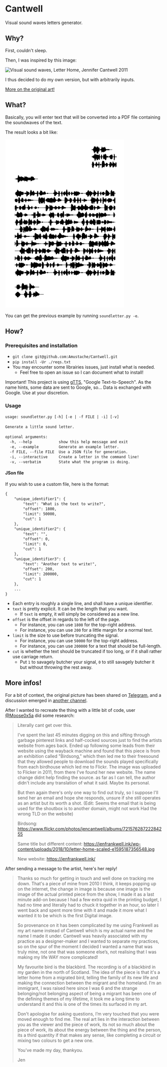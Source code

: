 # Cantwell
Visual sound waves letters generator.

## Why?
First, couldn't sleep.

Then, I was inspired by this image:

![Visual sound waves,  Letter Home, Jennifer Cantwell 2011](https://i.imgur.com/ukX8IS0.jpg)

I thus decided to do my own version, but with arbitrarily inputs.

[More on the original art!](#more-infos)

## What?
Basically, you will enter text that will be converted into a PDF file containing the soundwaves of the text.

The result looks a bit like:

![Built-in example](./example.png)

You can get the previous example by running `soundletter.py -e`.

## How?
### Prerequisites and installation
- `git clone git@github.com:Amustache/Cantwell.git`
- `pip install -Ur ./reqs.txt`
- You may encounter some librairies issues, just install what is needed.
    - Feel free to open an issue so I can document what to install!
  
Important! This project is using [gTTS](https://gtts.readthedocs.io/en/latest/), "Google Text-to-Speech". As the name hints, some data are sent to Google, so... Data is exchanged with Google. Use at your discretion.

### Usage
```
usage: soundletter.py [-h] [-e | -f FILE | -i] [-v]

Generate a little sound letter.

optional arguments:
  -h, --help            show this help message and exit
  -e, --example         Generate an example letter.
  -f FILE, --file FILE  Use a JSON file for generation.
  -i, --interactive     Create a letter in the command line!
  -v, --verbatim        State what the program is doing.
```

#### JSon file
If you wish to use a custom file, here is the format:

```
{
    "unique_identifier1": {
        "text": "What is the text to write?",
        "offset": 1800,
        "limit": 50000,
        "cut": 1
    },
    "unique_identifier2": {
        "text": "",
        "offset": 0,
        "limit": 0,
        "cut": 1
    },
    "unique_identifier3": {
        "text": "Another text to write!",
        "offset": 200,
        "limit": 200000,
        "cut": 1
    },
    ...
}
```

- Each entry is roughly a single line, and shall have a unique identifier.
- `text` is pretty explicit. It can be the length that you want.
    - If `text` is empty, it will simply be considered as a new line.
- `offset` is the offset in regards to the left of the page.
    - For instance, you can use `1800` for the top-right address.
    - For instance, you can use `200` for a little margin for a normal text.
- `limit` is the size to use before truncating the signal.
    - For instance, you can use `50000` for the top-right address.
    - For instance, you can use `200000` for a text that should be full-length.
- `cut` is whether the text should be truncated if too long, or if it shall rather use carriage return.
    - Put `1` to savagely butcher your signal, `0` to still savagely butcher it but without throwing the rest away.

## More infos!
For a bit of context, the original picture has been shared on [Telegram](https://t.me/paspublique/12345), and a discussion emerged in [another channel](https://t.me/ChaoticEvilMobster/2799).

After I wanted to recreate the thing with a little bit of code, user [@Moose0x5a](https://t.me/Moose0x5a) did some research:

> Literally cant get over this.
> 
> I've spent the last 45 minutes digging on this and sifting through garbage pinterest links and half-cocked sources just to find the artists website from ages back. Ended up following some leads from their website using the wayback machine and found that this piece is from an exhibition called "Birdsong," which then led me to their freesound that they allowed people to download the sounds played specifically from each birdhouse which led me to Flickr. The image was uploaded to Flicker in 2011, from there I've found her new website. The name change didnt help finding the source. as far as I can tell, the author didn't include any translation of what it said. Maybe its personal.
> 
> But then again there's only one way to find out truly, so I suppose I'll send her an email and hope she responds, unsure if she still operates as an artist but its worth a shot. (Edit: Seems the email that is being used for the shoutbox is to another domain, might not work Had the wrong TLD on the website)
> 
> Birdsong: https://www.flickr.com/photos/jencantwell/albums/72157628722284255
> 
> Same title but different content: https://jenfrankwell.ink/wp-content/uploads/2018/10/letter-home-scaled-e1595187356548.jpg
> 
> New website: https://jenfrankwell.ink/

After sending a message to the artist, here's her reply!

> Thanks so much for getting in touch and well done on tracking me down.  That's a piece of mine from 2010 I think, it keeps popping up on the internet, the change in image is because one image is the image of the actual printed piece from the show,  I made it as a last minute add-on because I had a few extra quid in the printing budget, I had no time and literally had to chuck it together in an hour, so later I went back and spent more time with it and made it more what I wanted it to be which is the first Digital image. 
> 
> So provenance on it has been complicated by me using Frankwell as my art name instead of Cantwell which is my actual name and the name I made it under. Cantwell was heavily associated with my practice as a designer-maker and I wanted  to separate my practices, so on the spur of the moment I decided I wanted a name that was truly mine,  not one that was someone else’s,  not realising that I was making my life WAY more complicated!
> 
> My favourite bird is the blackbird. The recording is of a blackbird in my garden in the north of Scotland. The idea of the piece is that it's a letter home from a migrated bird, telling the family of its new life and making the connection between the migrant and the homeland. I’m an immigrant, I was raised here since I was 6 and the strange belonging/not belonging aspect of being a migrant has been one of the defining themes of my lifetime, it took me a long time to understand it and this is one of the times its surfaced in my art.
> 
> Don't apologise for asking questions, I’m very touched that you were moved enough to find me. The real art lies in the interaction between you as the viewer and the piece of work, its not so much about the piece of work, its about the energy between the thing and the person, its a third quantity if that makes any sense, like completing a circuit or mixing two colours to get a new one. 
> 
> You've made my day, thankyou.
> 
> Jen